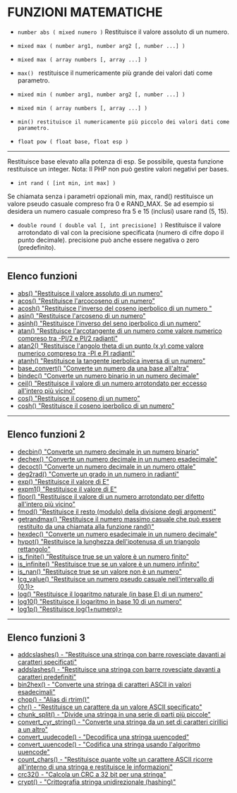 # FUNZIONI MATEMATICHE

* `number abs ( mixed numero )`
Restituisce il valore assoluto di un numero.

* `mixed max ( number arg1, number arg2 [, number ...] )`

* `mixed max ( array numbers [, array ...] )`

* `max() `
restituisce il numericamente più grande dei valori dati come parametro.

* `mixed min ( number arg1, number arg2 [, number ...] )`

* `mixed min ( array numbers [, array ...] )`

* `min() restituisce il numericamente più piccolo dei valori dati come parametro.`

* `float pow ( float base, float esp )`

---

Restituisce base elevato alla potenza di esp. Se possibile, questa funzione restituisce un integer.
Nota: Il PHP non può gestire valori negativi per bases.

* `int rand ( [int min, int max] )`

Se chiamata senza i parametri opzionali min, max, rand() restituisce un valore pseudo casuale
compreso fra 0 e RAND_MAX. Se ad esempio si desidera un numero casuale compreso fra 5 e 15
(inclusi) usare rand (5, 15).

* `double round ( double val [, int precisione] )`
Restituisce il valore arrotondato di val con la precisione specificata (numero di cifre dopo il punto
decimale). precisione può anche essere negativa o zero (predefinito).

---

## Elenco funzioni


* [abs() "Restituisce il valore assoluto di un numero"](http://php.net/manual/en/function.abs.php)
* [acos() "Restituisce l'arcocoseno di un numero"](http://php.net/manual/en/function.acos.php)
* [acosh() "Restituisce l'inverso del coseno iperbolico di un numero "](http://php.net/manual/en/function.acosh.php)
* [asin() "Restituisce l'arcoseno di un numero"](http://php.net/manual/en/function.asin.php)
* [asinh() "Restituisce l'inverso del seno iperbolico di un numero"](http://php.net/manual/en/function.asinh.php)
* [atan() "Restituisce l'arcotangente di un numero come valore numerico compreso tra -PI/2 e PI/2 radianti"](http://php.net/manual/en/function.atan.php)
* [atan2() "Restituisce l'angolo theta di un punto (x,y) come valore numerico compreso tra -PI e PI radianti"](http://php.net/manual/en/function.atan2.php)
* [atanh() "Restituisce la tangente iperbolica inversa di un numero"](http://php.net/manual/en/function.atanh.php)
* [base_convert() "Converte un numero da una base all'altra"](http://php.net/manual/en/function.base-convert.php)
* [bindec() "Converte un numero binario in un numero decimale"](http://php.net/manual/en/function.bindec.php)
* [ceil() "Restituisce il valore di un numero arrotondato per eccesso all'intero più vicino"](http://php.net/manual/en/function.ceil.php)
* [cos() "Restituisce il coseno di un numero"](http://php.net/manual/en/function.cos.php)
* [cosh() "Restituisce il coseno iperbolico di un numero"](http://php.net/manual/en/function.cosh.php)

---

## Elenco funzioni 2

* [decbin() "Converte un numero decimale in un numero binario"](http://php.net/manual/en/function.decbin.php)
* [dechex() "Converte un numero decimale in un numero esadecimale"](http://php.net/manual/en/function.dechex.php)
* [decoct() "Converte un numero decimale in un numero ottale"](http://php.net/manual/en/function.decoct.php)
* [deg2rad() "Converte un grado in un numero in radianti"](http://php.net/manual/en/function.deg2rad.php)
* [exp() "Restituisce il valore di E"](http://php.net/manual/en/function.exp.php)
* [expm1() "Restituisce il valore di E"](http://php.net/manual/en/function.expm1.php)
* [floor() "Restituisce il valore di un numero arrotondato per difetto all'intero più vicino"](http://php.net/manual/en/function.floor.php)
* [fmod() "Restituisce il resto (modulo) della divisione degli argomenti"](http://php.net/manual/en/function.fmod.php)
* [getrandmax() "Restituisce il numero massimo casuale che può essere restituito da una chiamata alla funzione rand()"](http://php.net/manual/en/function.rand.php)
* [hexdec() "Converte un numero esadecimale in un numero decimale"](http://php.net/manual/en/function.hexdec.php)
* [hypot() "Restituisce la lunghezza dell'ipotenusa di un triangolo rettangolo"](http://php.net/manual/en/function.hypot.php)
* [is_finite() "Restituisce true se un valore è un numero finito"](http://php.net/manual/en/function.is-finite.php)
* [is_infinite() "Restituisce true se un valore è un numero infinito"](http://php.net/manual/en/function.is-infinite.php)
* [is_nan() "Restituisce true se un valore non è un numero"](http://php.net/manual/en/function.is-nan.php)
* [lcg_value() "Restituisce un numero pseudo casuale nell'intervallo di (0,1)>](http://php.net/manual/en/function.lcg-value.php)
* [log() "Restituisce il logaritmo naturale (in base E) di un numero"](http://php.net/manual/en/function.log.php)
* [log10() "Restituisce il logaritmo in base 10 di un numero"](http://php.net/manual/en/function.log10.php)
* [log1p() "Restituisce log(1+numero)>](http://php.net/manual/en/function.log.php)

---

## Elenco funzioni 3

* [addcslashes() - "Restituisce una stringa con barre rovesciate davanti ai caratteri specificati"](http://php.net/manual/en/function.addcslashes.php)
* [addslashes() - "Restituisce una stringa con barre rovesciate davanti a caratteri predefiniti"](http://php.net/manual/en/function.addslashes.php)
* [bin2hex() - "Converte una stringa di caratteri ASCII in valori esadecimali"](http://php.net/manual/en/function.bin2hex.php)
* [chop() - "Alias di rtrim()"](http://php.net/manual/en/function.rtrim.php)
* [chr() - "Restituisce un carattere da un valore ASCII specificato"](http://php.net/manual/en/function.chr.php)
* [chunk_split() - "Divide una stringa in una serie di parti più piccole"](http://php.net/manual/en/function.chunk-split.php)
* [convert_cyr_string() - "Converte una stringa da un set di caratteri cirillici a un altro"](http://php.net/manual/en/function.convert-cyr-string.php)
* [convert_uudecode() - "Decodifica una stringa uuencoded"](http://php.net/manual/en/function.convert-uudecode.php)
* [convert_uuencode() - "Codifica una stringa usando l'algoritmo uuencode"](http://php.net/manual/en/function.convert-uuencode.php)
* [count_chars() - "Restituisce quante volte un carattere ASCII ricorre all'interno di una stringa e restituisce le informazioni"](http://php.net/manual/en/function.count-chars.php)
* [crc32() - "Calcola un CRC a 32 bit per una stringa"](http://php.net/manual/en/function.crc32.php)
* [crypt() - "Crittografia stringa unidirezionale (hashing)"](http://php.net/manual/en/function.crypt.php)
